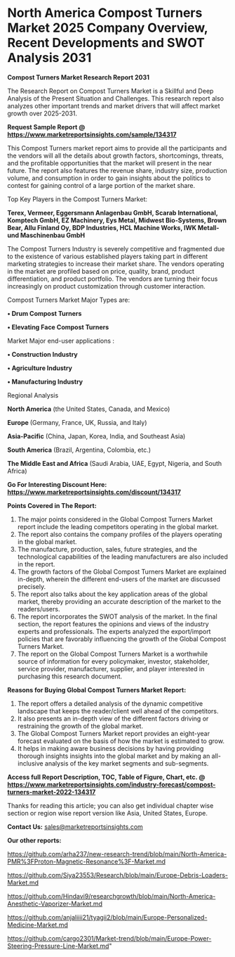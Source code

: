 # North America Compost Turners Market 2025 Company Overview, Recent Developments and SWOT Analysis 2031

<strong>Compost Turners Market Research Report 2031</strong>

The Research Report on Compost Turners Market is a Skillful and Deep Analysis of the Present Situation and Challenges. This research report also analyzes other important trends and market drivers that will affect market growth over 2025-2031.

<strong>Request Sample Report @ <a href=https://www.marketreportsinsights.com/sample/134317>https://www.marketreportsinsights.com/sample/134317</a></strong>

This Compost Turners market report aims to provide all the participants and the vendors will all the details about growth factors, shortcomings, threats, and the profitable opportunities that the market will present in the near future. The report also features the revenue share, industry size, production volume, and consumption in order to gain insights about the politics to contest for gaining control of a large portion of the market share.

Top Key Players in the Compost Turners Market:

<strong>Terex, Vermeer, Eggersmann Anlagenbau GmbH, Scarab International, Komptech GmbH, EZ Machinery, Eys Metal, Midwest Bio-Systems, Brown Bear, Allu Finland Oy, BDP Industries, HCL Machine Works, IWK Metall- und Maschinenbau GmbH</strong>

The Compost Turners Industry is severely competitive and fragmented due to the existence of various established players taking part in different marketing strategies to increase their market share. The vendors operating in the market are profiled based on price, quality, brand, product differentiation, and product portfolio. The vendors are turning their focus increasingly on product customization through customer interaction.

Compost Turners Market Major Types are:

<strong>• Drum Compost Turners

• Elevating Face Compost Turners</strong>

Market Major end-user applications :

<strong>• Construction Industry

• Agriculture Industry

• Manufacturing Industry</strong>

Regional Analysis

</u><strong><b>North America</b></strong> (the United States, Canada, and Mexico)

<strong><b>Europe </b></strong>(Germany, France, UK, Russia, and Italy)

<strong><b>Asia-Pacific</b></strong> (China, Japan, Korea, India, and Southeast Asia)

<strong><b>South America</b></strong> (Brazil, Argentina, Colombia, etc.)

<strong><b>The Middle East and Africa</b></strong> (Saudi Arabia, UAE, Egypt, Nigeria, and South Africa)

<strong>Go For Interesting Discount Here: <a href=https://www.marketreportsinsights.com/discount/134317>https://www.marketreportsinsights.com/discount/134317</a></strong>

<strong>Points Covered in The Report:</strong>
<ol>
  <li>The major points considered in the Global Compost Turners Market report include the leading competitors operating in the global market.</li>
  <li>The report also contains the company profiles of the players operating in the global market.</li>
  <li>The manufacture, production, sales, future strategies, and the technological capabilities of the leading manufacturers are also included in the report.</li>
  <li>The growth factors of the Global Compost Turners Market are explained in-depth, wherein the different end-users of the market are discussed precisely.</li>
  <li>The report also talks about the key application areas of the global market, thereby providing an accurate description of the market to the readers/users.</li>
  <li>The report incorporates the SWOT analysis of the market. In the final section, the report features the opinions and views of the industry experts and professionals. The experts analyzed the export/import policies that are favorably influencing the growth of the Global Compost Turners Market.</li>
  <li>The report on the Global Compost Turners Market is a worthwhile source of information for every policymaker, investor, stakeholder, service provider, manufacturer, supplier, and player interested in purchasing this research document.</li>
</ol>
<strong>Reasons for Buying Global Compost Turners Market Report:</strong>

<ol>
  <li>The report offers a detailed analysis of the dynamic competitive landscape that keeps the reader/client well ahead of the competitors.</li>
  <li>It also presents an in-depth view of the different factors driving or restraining the growth of the global market.</li>
  <li>The Global Compost Turners Market report provides an eight-year forecast evaluated on the basis of how the market is estimated to grow.</li>
  <li>It helps in making aware business decisions by having providing thorough insights insights into the global market and by making an all-inclusive analysis of the key market segments and sub-segments.</li>
</ol>
<strong>Access full Report Description, TOC, Table of Figure, Chart, etc. @ <a href=https://www.marketreportsinsights.com/industry-forecast/compost-turners-market-2022-134317>https://www.marketreportsinsights.com/industry-forecast/compost-turners-market-2022-134317</a></strong>


Thanks for reading this article; you can also get individual chapter wise section or region wise report version like Asia, United States, Europe.

<strong>Contact Us:</strong>
sales@marketreportsinsights.com

<strong>Our other reports:</strong>

<a href=https://github.com/arha237/new-research-trend/blob/main/North-America-PMR%3FProton-Magnetic-Resonance%3F-Market.md>https://github.com/arha237/new-research-trend/blob/main/North-America-PMR%3FProton-Magnetic-Resonance%3F-Market.md</a>

<a href=https://github.com/Siya23553/Research/blob/main/Europe-Debris-Loaders-Market.md>https://github.com/Siya23553/Research/blob/main/Europe-Debris-Loaders-Market.md</a>

<a href=https://github.com/Hindavi9/researchgrowth/blob/main/North-America-Anesthetic-Vaporizer-Market.md>https://github.com/Hindavi9/researchgrowth/blob/main/North-America-Anesthetic-Vaporizer-Market.md</a>

<a href=https://github.com/anjaliiii21/tyagii2/blob/main/Europe-Personalized-Medicine-Market.md>https://github.com/anjaliiii21/tyagii2/blob/main/Europe-Personalized-Medicine-Market.md</a>

<a href=https://github.com/cargo2301/Market-trend/blob/main/Europe-Power-Steering-Pressure-Line-Market.md>https://github.com/cargo2301/Market-trend/blob/main/Europe-Power-Steering-Pressure-Line-Market.md</a>"
